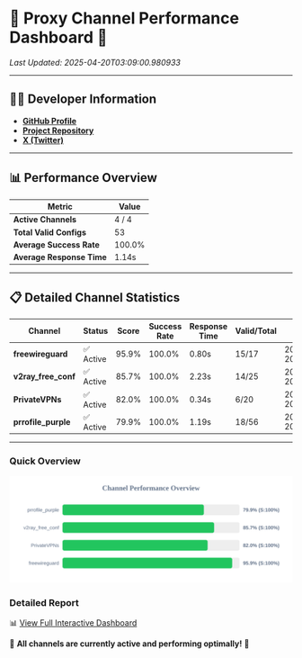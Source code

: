 # 🌟 Proxy Channel Performance Dashboard 🌟

_Last Updated: 2025-04-20T03:09:00.980933_

---

## 👩‍💻 Developer Information

- **[GitHub Profile](https://github.com/4n0nymou3)**  
- **[Project Repository](https://github.com/4n0nymou3/multi-proxy-config-fetcher)**  
- **[X (Twitter)](https://x.com/4n0nymou3)**  

---

## 📊 Performance Overview

| Metric                | Value       |
|-----------------------|-------------|
| **Active Channels**   | 4 / 4       |
| **Total Valid Configs** | 53          |
| **Average Success Rate** | 100.0%      |
| **Average Response Time** | 1.14s       |

---

## 📋 Detailed Channel Statistics

| Channel          | Status     | Score  | Success Rate | Response Time | Valid/Total | Last Success               |
|------------------|------------|--------|--------------|---------------|-------------|----------------------------|
| **freewireguard**  | ✅ Active  | 95.9%  | 100.0% | 0.80s         | 15/17       | 2025-04-20T03:09:00.979385 |
| **v2ray_free_conf**  | ✅ Active  | 85.7%  | 100.0% | 2.23s         | 14/25       | 2025-04-20T03:08:59.781349 |
| **PrivateVPNs**  | ✅ Active  | 82.0%  | 100.0% | 0.34s         | 6/20       | 2025-04-20T03:09:00.153332 |
| **prrofile_purple**  | ✅ Active  | 79.9%  | 100.0% | 1.19s         | 18/56       | 2025-04-20T03:08:57.520134 |

---

### Quick Overview
<div align="center">
  <a href="https://raw.githubusercontent.com/nullluser/NullRepo/refs/heads/main/assets/channel_stats_chart.svg">
    <img src="https://raw.githubusercontent.com/nullluser/NullRepo/refs/heads/main/assets/channel_stats_chart.svg" alt="Source Performance Statistics" width="800">
  </a>
</div>

### Detailed Report
📊 [View Full Interactive Dashboard](https://htmlpreview.github.io/?https://github.com/nullluser/NullRepo/blob/main/assets/performance_report.html)

🎉 **All channels are currently active and performing optimally!** 🎉
